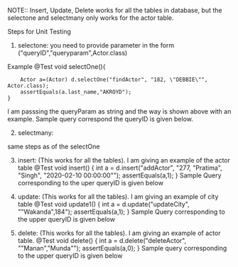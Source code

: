 NOTE:: Insert, Update, Delete works for all the tables in database, but the selectone and selectmany only works for the actor table.


Steps for Unit Testing

1) selectone: 
you need to provide parameter in the form ("queryID","queryparam",Actor.class)

Example
@Test
    void selectOne(){

        Actor a=(Actor) d.selectOne("findActor", "182, \"DEBBIE\"", Actor.class);
        assertEquals(a.last_name,"AKROYD");
    }

I am passsing the queryParam as string and the way is shown above with an example.
Sample query correspond the queryID is given below.
<sql id="findActor" paramType="org.foo.Bar">
		<![CDATA[
		SELECT * FROM actor where actor_id =${x} AND first_name=${y};
		]]>
	</sql>

2) selectmany: 

same steps as of the selectOne

3) insert:                   (This works for all the tables). I am giving an example of the actor table
@Test
    void insert() {
        int a  = d.insert("addActor", "277, \"Pratima\", \"Singh\", \"2020-02-10 00:00:00\"");
        assertEquals(a,1);
    }
Sample Query corresponding to the uper queryID is given below
<sql id="addActor" paramType="org.foo.Bar">
		<![CDATA[
		INSERT INTO actor VALUES (${propX}, ${propY}, ${propZ}, ${propA});
		]]>
	</sql>

4) update:       (This works for all the tables). I am giving an example of city table
@Test
    void update1()
    {
        int a  = d.update("updateCity", "\"Wakanda\",184");
        assertEquals(a,1);
    }
Sample Query corresponding to the upper queryID is given below
<sql id="updateCity" paramType="org.foo.Bar">
		<![CDATA[
		UPDATE city SET city=${propy} WHERE city_id=${propX};
		]]>
	</sql>

5) delete:   (This works for all the tables). I am giving an example of actor table.
@Test
    void delete() {
        int a  = d.delete("deleteActor", "\"Manan\",\"Munda\"");
        assertEquals(a,0);
    }
Sample query corresponding to the upper queryID is given below
<sql id="deleteActor" paramType="org.foo.Bar">
		<![CDATA[
		DELETE FROM actor WHERE first_name=${propX} AND last_name=${propY};
		]]>
	</sql>
